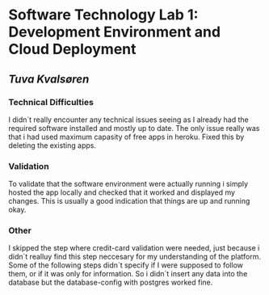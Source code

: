 # Software Technology Lab 1: Development Environment and Cloud Deployment
## *Tuva Kvalsøren*

### Technical Difficulties 
I didn´t really encounter any technical issues seeing as I already had the required software installed and mostly up to date. 
The only issue really was that i had used maximum capasity of free apps in heroku. Fixed this by deleting the existing apps. 
### Validation 
To validate that the software environment were actually running i simply hosted the app locally and checked that it worked and displayed my changes.
This is usually a good indication that things are up and running okay.
### Other
I skipped the step where credit-card validation were needed, just because i didn´t realluy find this step neccesary for my understanding of the platform.
Some of the following steps didn´t specify if I were supposed to follow them, or if it was only for information. 
So i didn´t insert any data into the database but the database-config with postgres worked fine.


